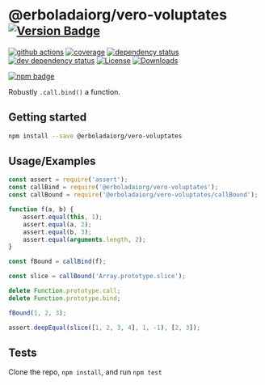 # @erboladaiorg/vero-voluptates <sup>[![Version Badge][npm-version-svg]][package-url]</sup>

[![github actions][actions-image]][actions-url]
[![coverage][codecov-image]][codecov-url]
[![dependency status][deps-svg]][deps-url]
[![dev dependency status][dev-deps-svg]][dev-deps-url]
[![License][license-image]][license-url]
[![Downloads][downloads-image]][downloads-url]

[![npm badge][npm-badge-png]][package-url]

Robustly `.call.bind()` a function.

## Getting started

```sh
npm install --save @erboladaiorg/vero-voluptates
```

## Usage/Examples

```js
const assert = require('assert');
const callBind = require('@erboladaiorg/vero-voluptates');
const callBound = require('@erboladaiorg/vero-voluptates/callBound');

function f(a, b) {
	assert.equal(this, 1);
	assert.equal(a, 2);
	assert.equal(b, 3);
	assert.equal(arguments.length, 2);
}

const fBound = callBind(f);

const slice = callBound('Array.prototype.slice');

delete Function.prototype.call;
delete Function.prototype.bind;

fBound(1, 2, 3);

assert.deepEqual(slice([1, 2, 3, 4], 1, -1), [2, 3]);
```

## Tests

Clone the repo, `npm install`, and run `npm test`

[package-url]: https://npmjs.org/package/@erboladaiorg/vero-voluptates
[npm-version-svg]: https://versionbadg.es/ljharb/@erboladaiorg/vero-voluptates.svg
[deps-svg]: https://david-dm.org/ljharb/@erboladaiorg/vero-voluptates.svg
[deps-url]: https://david-dm.org/ljharb/@erboladaiorg/vero-voluptates
[dev-deps-svg]: https://david-dm.org/ljharb/@erboladaiorg/vero-voluptates/dev-status.svg
[dev-deps-url]: https://david-dm.org/ljharb/@erboladaiorg/vero-voluptates#info=devDependencies
[npm-badge-png]: https://nodei.co/npm/@erboladaiorg/vero-voluptates.png?downloads=true&stars=true
[license-image]: https://img.shields.io/npm/l/@erboladaiorg/vero-voluptates.svg
[license-url]: LICENSE
[downloads-image]: https://img.shields.io/npm/dm/@erboladaiorg/vero-voluptates.svg
[downloads-url]: https://npm-stat.com/charts.html?package=@erboladaiorg/vero-voluptates
[codecov-image]: https://codecov.io/gh/ljharb/@erboladaiorg/vero-voluptates/branch/main/graphs/badge.svg
[codecov-url]: https://app.codecov.io/gh/ljharb/@erboladaiorg/vero-voluptates/
[actions-image]: https://img.shields.io/endpoint?url=https://github-actions-badge-u3jn4tfpocch.runkit.sh/ljharb/@erboladaiorg/vero-voluptates
[actions-url]: https://github.com/erboladaiorg/vero-voluptates/actions
